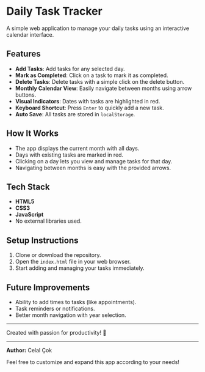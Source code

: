 # Daily Task Tracker

A simple web application to manage your daily tasks using an interactive calendar interface.

## Features

* **Add Tasks**: Add tasks for any selected day.
* **Mark as Completed**: Click on a task to mark it as completed.
* **Delete Tasks**: Delete tasks with a simple click on the delete button.
* **Monthly Calendar View**: Easily navigate between months using arrow buttons.
* **Visual Indicators**: Dates with tasks are highlighted in red.
* **Keyboard Shortcut**: Press `Enter` to quickly add a new task.
* **Auto Save**: All tasks are stored in `localStorage`.

## How It Works

* The app displays the current month with all days.
* Days with existing tasks are marked in red.
* Clicking on a day lets you view and manage tasks for that day.
* Navigating between months is easy with the provided arrows.

## Tech Stack

* **HTML5**
* **CSS3**
* **JavaScript**
* No external libraries used.

## Setup Instructions

1. Clone or download the repository.
2. Open the `index.html` file in your web browser.
3. Start adding and managing your tasks immediately.

## Future Improvements

* Ability to add times to tasks (like appointments).
* Task reminders or notifications.
* Better month navigation with year selection.

---

Created with passion for productivity! 🌟

---

**Author:** Celal Çok

Feel free to customize and expand this app according to your needs!
